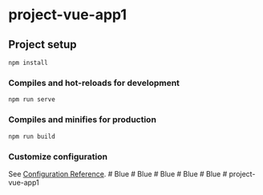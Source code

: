 # project-vue-app1

## Project setup
```
npm install
```

### Compiles and hot-reloads for development
```
npm run serve
```

### Compiles and minifies for production
```
npm run build
```

### Customize configuration
See [Configuration Reference](https://cli.vuejs.org/config/).
#   B l u e  
 #   B l u e  
 #   B l u e  
 #   B l u e  
 #   B l u e  
 #   p r o j e c t - v u e - a p p 1  
 